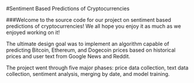 #Sentiment Based Predictions of Cryptocurrencies

###Welcome to the source code for our project on sentiment based predictions of cryptocurrencies! We all hope you enjoy it as much as we enjoyed working on it!

The ultimate design goal was to implement an algorithm capable of predicting Bitcoin, Ethereum, and Dogecoin prices based on historical prices and user text from Google News and Reddit.

The project went through five major phases: price data collection, text data collection, sentiment analysis, merging by date, and model training.
